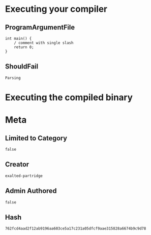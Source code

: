 # Executing your compiler

## ProgramArgumentFile

```
int main() {
    / comment with single slash
    return 0;
}
```

## ShouldFail

```
Parsing
```

# Executing the compiled binary

# Meta

## Limited to Category

```
false
```

## Creator

```
exalted-partridge
```

## Admin Authored

```
false
```

## Hash

```
762fcd4aad2f12ab9196aa603ce5a17c231a05dfcf9aae315828a6674b9c9d78
```
